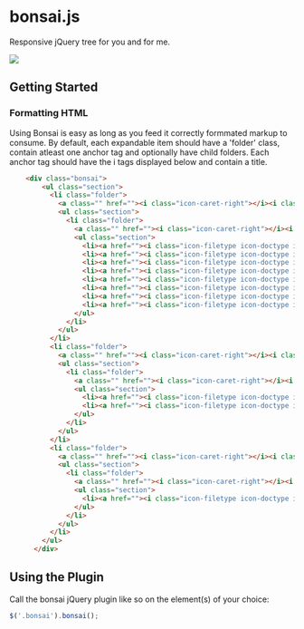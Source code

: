 bonsai.js
======

Responsive jQuery tree for you and for me.

![](http://f.cl.ly/items/1W2q2812102E340e032d/Screen%20Shot%202013-08-23%20at%209.51.27%20PM.png)

## Getting Started
### Formatting HTML
Using Bonsai is easy as long as you feed it correctly formmated markup to consume. By default, each expandable item should have a 'folder' class, contain atleast one anchor tag and optionally have child folders.
Each anchor tag should have the i tags displayed below and contain a title.

```html
    <div class="bonsai">
        <ul class="section">
          <li class="folder">
            <a class="" href=""><i class="icon-caret-right"></i><i class="icon-doctype icon-columns"></i>Templates<i class="icon-chevron-sign-right"></i></a>
            <ul class="section">
              <li class="folder">
                <a class="" href=""><i class="icon-caret-right"></i><i class="icon-folder icon-doctype icon-folder-close"></i>Navigation<i class="icon-chevron-sign-right"></i></a>
                <ul class="section">
                  <li><a href=""><i class="icon-filetype icon-doctype icon-columns"></i>header<i class="icon-chevron-sign-right"></i></a></li>
                  <li><a href=""><i class="icon-filetype icon-doctype icon-columns"></i>footer<i class="icon-chevron-sign-right"></i></a></li>
                  <li><a href=""><i class="icon-filetype icon-doctype icon-columns"></i>navigation<i class="icon-chevron-sign-right"></i></a></li>
                  <li><a href=""><i class="icon-filetype icon-doctype icon-columns"></i>main-nav<i class="icon-chevron-sign-right"></i></a></li>
                  <li><a href=""><i class="icon-filetype icon-doctype icon-columns"></i>footer-open<i class="icon-chevron-sign-right"></i></a></li>
                  <li><a href=""><i class="icon-filetype icon-doctype icon-columns"></i>footer-close<i class="icon-chevron-sign-right"></i></a></li>
                  <li><a href=""><i class="icon-filetype icon-doctype icon-columns"></i>wrapper<i class="icon-chevron-sign-right"></i></a></li>
                  <li><a href=""><i class="icon-filetype icon-doctype icon-columns"></i>body-content<i class="icon-chevron-sign-right"></i></a></li>
                </ul>
              </li>
            </ul>
          </li>
          <li class="folder">
            <a class="" href=""><i class="icon-caret-right"></i><i class="icon-doctype icon-list-alt"></i>Fields<i class="icon-chevron-sign-right"></i></a>
            <ul class="section">
              <li class="folder">
                <a class="" href=""><i class="icon-caret-right"></i><i class="icon-folder icon-doctype icon-folder-close"></i>Product<i class="icon-chevron-sign-right"></i></a>
                <ul class="section">
                  <li><a href=""><i class="icon-filetype icon-doctype icon-list-alt"></i>Price<i class="icon-chevron-sign-right"></i></a></li>
                  <li><a href=""><i class="icon-filetype icon-doctype icon-list-alt"></i>Inventory<i class="icon-chevron-sign-right"></i></a></li>
                </ul>
              </li>
            </ul>
          </li>
          <li class="folder">
            <a class="" href=""><i class="icon-caret-right"></i><i class="icon-doctype icon-code"></i>Snippets<i class="icon-chevron-sign-right"></i></a>
            <ul class="section">
              <li class="folder">
                <a class="" href=""><i class="icon-caret-right"></i><i class="icon-folder icon-doctype icon-folder-close"></i>getResources<i class="icon-chevron-sign-right"></i></a>
                <ul class="section">
                  <li><a href=""><i class="icon-filetype icon-doctype icon-code"></i>getResources<i class="icon-chevron-sign-right"></i></a></li>
                </ul>
              </li>
            </ul>
          </li>
        </ul>
      </div>
```

## Using the Plugin
Call the bonsai jQuery plugin like so on the element(s) of your choice:

```js
$('.bonsai').bonsai();
````


